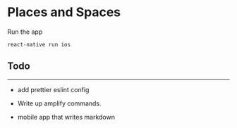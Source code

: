 # Places and Spaces

Run the app

    react-native run ios

## Todo

---

- add prettier eslint config

- Write up amplify commands.

- mobile app that writes markdown

